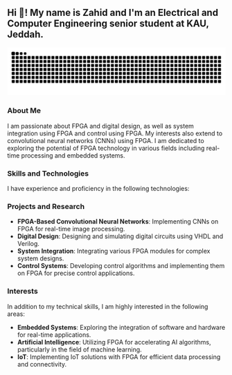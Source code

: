 <h2 align="left">Hi 👋! My name is Zahid and I'm an Electrical and Computer Engineering senior student at KAU, Jeddah.</h2>

<picture>
  <source media="(prefers-color-scheme: dark)" srcset="https://raw.githubusercontent.com/zahidaof/zahidaof/output/github-snake-dark.svg" />
  <source media="(prefers-color-scheme: light)" srcset="https://raw.githubusercontent.com/zahidaof/zahidaof/output/github-snake.svg" />
  <img alt="github-snake" src="https://raw.githubusercontent.com/zahidaof/zahidaof/output/github-snake.svg" />
</picture>

### About Me

I am passionate about FPGA and digital design, as well as system integration using FPGA and control using FPGA. My interests also extend to convolutional neural networks (CNNs) using FPGA. I am dedicated to exploring the potential of FPGA technology in various fields including real-time processing and embedded systems.

### Skills and Technologies

I have experience and proficiency in the following technologies:

### Projects and Research

- **FPGA-Based Convolutional Neural Networks**: Implementing CNNs on FPGA for real-time image processing.
- **Digital Design**: Designing and simulating digital circuits using VHDL and Verilog.
- **System Integration**: Integrating various FPGA modules for complex system designs.
- **Control Systems**: Developing control algorithms and implementing them on FPGA for precise control applications.

### Interests

In addition to my technical skills, I am highly interested in the following areas:

- **Embedded Systems**: Exploring the integration of software and hardware for real-time applications.
- **Artificial Intelligence**: Utilizing FPGA for accelerating AI algorithms, particularly in the field of machine learning.
- **IoT**: Implementing IoT solutions with FPGA for efficient data processing and connectivity.

